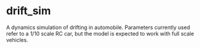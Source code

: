 # drift_sim

A dynamics simulation of drifting in automobile. 
Parameters currently used refer to a 1/10 scale RC car, but the model is expected to work with full scale vehicles.
